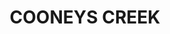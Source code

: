 ---
lastmod: '2025-04-06T06:05:20+00:00'
latitude: -34.73997602
layout: suburb
longitude: 148.2883342
postcode: '2726'
state: NSW
title: COONEYS CREEK
url: /nsw/cooneys-creek/
---